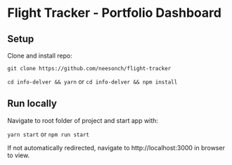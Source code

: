 # Flight Tracker - Portfolio Dashboard

## Setup

Clone and install repo:

`git clone https://github.com/neesonch/flight-tracker`

`cd info-delver && yarn`
or
`cd info-delver && npm install`

## Run locally

Navigate to root folder of project and start app with:

`yarn start`
or
`npm run start`

If not automatically redirected, navigate to http://localhost:3000 in browser to view.
